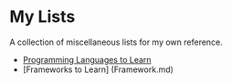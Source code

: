 # My Lists

A collection of miscellaneous lists for my own reference.

- [Programming Languages to Learn](ProgLang.md)
- [Frameworks to Learn] (Framework.md)
